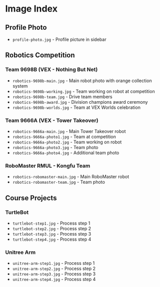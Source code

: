 # Image Index

## Profile Photo
- `profile-photo.jpg` - Profile picture in sidebar

## Robotics Competition
### Team 9698B (VEX - Nothing But Net)
- `robotics-9698b-main.jpg` - Main robot photo with orange collection system
- `robotics-9698b-working.jpg` - Team working on robot at competition
- `robotics-9698b-team.jpg` - Drive team members
- `robotics-9698b-award.jpg` - Division champions award ceremony
- `robotics-9698b-worlds.jpg` - Team at VEX Worlds celebration

### Team 9666A (VEX - Tower Takeover)
- `robotics-9666a-main.jpg` - Main Tower Takeover robot
- `robotics-9666a-photo1.jpg` - Team at competition
- `robotics-9666a-photo2.jpg` - Team working on robot
- `robotics-9666a-photo3.jpg` - Team photo
- `robotics-9666a-photo4.jpg` - Additional team photo

### RoboMaster RMUL - Kongfu Team
- `robotics-robomaster-main.jpg` - Main RoboMaster robot
- `robotics-robomaster-team.jpg` - Team photo

## Course Projects
### TurtleBot
- `turtlebot-step1.jpg` - Process step 1
- `turtlebot-step2.jpg` - Process step 2
- `turtlebot-step3.jpg` - Process step 3
- `turtlebot-step4.jpg` - Process step 4

### Unitree Arm
- `unitree-arm-step1.jpg` - Process step 1
- `unitree-arm-step2.jpg` - Process step 2
- `unitree-arm-step3.jpg` - Process step 3
- `unitree-arm-step4.jpg` - Process step 4
